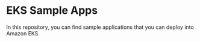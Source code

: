 # EKS Sample Apps

In this repository, you can find sample applications that you can deploy into Amazon EKS.